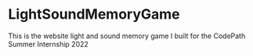 # LightSoundMemoryGame
This is the website light and sound memory game I built for the CodePath Summer Internship 2022
